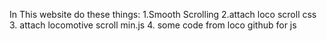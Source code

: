 In This website do these things:
1.Smooth Scrolling
2.attach loco scroll css
3. attach locomotive scroll min.js 
4. some code from loco github for js
